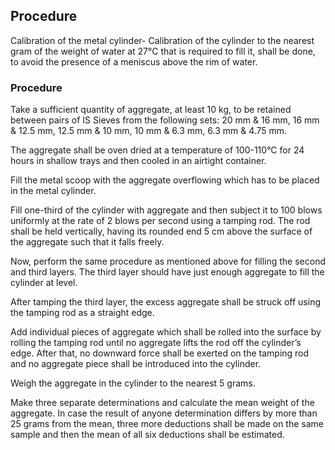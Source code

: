 ## Procedure

Calibration of the metal cylinder- Calibration of the cylinder to the nearest gram of the weight of water at 27°C that is required to fill it, shall be done, to avoid the presence of a meniscus above the rim of  water.  

### Procedure

Take a sufficient quantity of aggregate, at least 10 kg, to be retained between pairs of IS Sieves from the following sets: 20 mm & 16 mm, 16 mm & 12.5 mm, 12.5 mm & 10 mm, 10 mm & 6.3 mm, 6.3 mm & 4.75 mm.  

The aggregate shall be oven dried at a temperature of 100-110°C for 24 hours in shallow trays and then cooled in an airtight container.  

Fill the metal scoop with the aggregate overflowing which has to be placed in the metal cylinder.  

Fill one-third of the cylinder with aggregate and then subject it to 100 blows uniformly at the rate of 2 blows per second using a tamping rod. The rod shall be held vertically, having its rounded end 5 cm above the surface of the aggregate such that it falls freely.  

Now, perform the same procedure as mentioned above for filling the second and third layers. The third layer should have just enough aggregate to fill the cylinder at level.  

After tamping the third layer, the excess aggregate shall be struck off using the tamping rod as a straight edge.  

Add individual pieces of aggregate which shall be rolled into the surface by rolling the tamping rod until no aggregate lifts the rod off the cylinder’s edge. After that, no downward force shall be exerted on the tamping rod and no aggregate piece shall be introduced into the cylinder.  

Weigh the aggregate in the cylinder to the nearest 5 grams.  

Make three separate determinations and calculate the mean weight of the aggregate. In case the result of anyone determination differs by more than 25 grams from the mean, three more deductions shall be made on the same sample and then the mean of all six deductions shall be estimated.  
